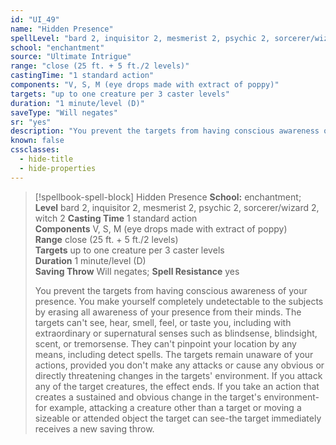 ```yaml
---
id: "UI_49"
name: "Hidden Presence"
spellLevel: "bard 2, inquisitor 2, mesmerist 2, psychic 2, sorcerer/wizard 2, witch 2"
school: "enchantment"
source: "Ultimate Intrigue"
range: "close (25 ft. + 5 ft./2 levels)"
castingTime: "1 standard action"
components: "V, S, M (eye drops made with extract of poppy)"
targets: "up to one creature per 3 caster levels"
duration: "1 minute/level (D)"
saveType: "Will negates"
sr: "yes"
description: "You prevent the targets from having conscious awareness of your presence. You make yourself completely undetectable to the subjects by erasing all awareness of your presence from their minds. The targets can't see, hear, smell, feel, or taste you, including with extraordinary or supernatural senses such as blindsense, blindsight, scent, or tremorsense. They can't pinpoint your location by any means, including detect spells.  The targets remain unaware of your actions, provided you don't make any attacks or cause any obvious or directly threatening changes in the targets' environment. If you attack any of the target creatures, the effect ends. If you take an action that creates a sustained and obvious change in the target's environment-for example, attacking a creature other than a target or moving a sizeable or attended object the target can see-the target immediately receives a new saving throw."
known: false
cssclasses:
  - hide-title
  - hide-properties
---
```


> [!spellbook-spell-block] Hidden Presence
> **School:** enchantment; **Level** bard 2, inquisitor 2, mesmerist 2, psychic 2, sorcerer/wizard 2, witch 2
> **Casting Time** 1 standard action  
> **Components** V, S, M (eye drops made with extract of poppy)  
> **Range** close (25 ft. + 5 ft./2 levels)  
> **Targets** up to one creature per 3 caster levels  
> **Duration** 1 minute/level (D)  
> **Saving Throw** Will negates; **Spell Resistance** yes
> 
> You prevent the targets from having conscious awareness of your presence. You make yourself completely undetectable to the subjects by erasing all awareness of your presence from their minds. The targets can't see, hear, smell, feel, or taste you, including with extraordinary or supernatural senses such as blindsense, blindsight, scent, or tremorsense. They can't pinpoint your location by any means, including detect spells.  The targets remain unaware of your actions, provided you don't make any attacks or cause any obvious or directly threatening changes in the targets' environment. If you attack any of the target creatures, the effect ends. If you take an action that creates a sustained and obvious change in the target's environment-for example, attacking a creature other than a target or moving a sizeable or attended object the target can see-the target immediately receives a new saving throw.
